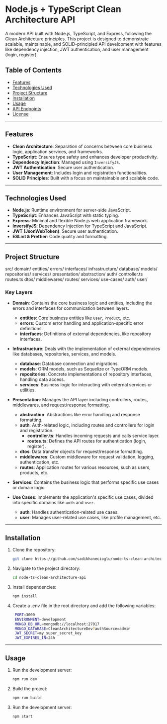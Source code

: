 # Node.js + TypeScript Clean Architecture API

A modern API built with Node.js, TypeScript, and Express, following the Clean Architecture principles. This project is designed to demonstrate scalable, maintainable, and SOLID-principled API development with features like dependency injection, JWT authentication, and user management (login, register).

## Table of Contents
- [Features](#features)
- [Technologies Used](#technologies-used)
- [Project Structure](#project-structure)
- [Installation](#installation)
- [Usage](#usage)
- [API Endpoints](#api-endpoints)
- [License](#license)

---

## Features
- **Clean Architecture**: Separation of concerns between core business logic, application services, and frameworks.
- **TypeScript**: Ensures type safety and enhances developer productivity.
- **Dependency Injection**: Managed using `InversifyJS`.
- **JWT Authentication**: Secure user authentication.
- **User Management**: Includes login and registration functionalities.
- **SOLID Principles**: Built with a focus on maintainable and scalable code.

---

## Technologies Used
- **Node.js**: Runtime environment for server-side JavaScript.
- **TypeScript**: Enhances JavaScript with static typing.
- **Express**: Minimal and flexible Node.js web application framework.
- **InversifyJS**: Dependency Injection for TypeScript and JavaScript.
- **JWT (JsonWebToken)**: Secure user authentication.
- **ESLint & Prettier**: Code quality and formatting.

---

## Project Structure
src/
  domain/
    entities/
    errors/
    interfaces/
  infrastructure/
    database/
    models/
    repositories/
    services/
  presentation/
    abstraction/
    auth/
      controller.ts
      routes.ts
    dtos/
    middlewares/
    routes/
  services/
  use-cases/
    auth/
    user/


### Key Layers

- **Domain**: Contains the core business logic and entities, including the errors and interfaces for communication between layers.
  - **entities**: Core business entities like `User`, `Product`, etc.
  - **errors**: Custom error handling and application-specific error definitions.
  - **interfaces**: Definitions of external dependencies, like repository interfaces.

- **Infrastructure**: Deals with the implementation of external dependencies like databases, repositories, services, and models.
  - **database**: Database connection and migrations.
  - **models**: ORM models, such as Sequelize or TypeORM models.
  - **repositories**: Concrete implementations of repository interfaces, handling data access.
  - **services**: Business logic for interacting with external services or utilities.

- **Presentation**: Manages the API layer including controllers, routes, middlewares, and request/response formatting.
  - **abstraction**: Abstractions like error handling and response formatting.
  - **auth**: Auth-related logic, including routes and controllers for login and registration.
    - **controller.ts**: Handles incoming requests and calls service layer.
    - **routes.ts**: Defines the API routes for authentication (login, register).
  - **dtos**: Data transfer objects for request/response formatting.
  - **middlewares**: Custom middleware for request validation, logging, authentication, etc.
  - **routes**: Application routes for various resources, such as users, products, etc.

- **Services**: Contains the business logic that performs specific use cases or domain logic.

- **Use Cases**: Implements the application's specific use cases, divided into specific domains like `auth` and `user`.
  - **auth**: Handles authentication-related use cases.
  - **user**: Manages user-related use cases, like profile management, etc.

---

## Installation

1. Clone the repository:
   ```bash
   git clone https://github.com/sadikhanecioglu/node-ts-clean-architecture-api.git

2. Navigate to the project directory:
   ```bash
   cd node-ts-clean-architecture-api

3. Install dependencies:
   ```bash
   npm install

3. Create a .env file in the root directory and add the following variables:
   ```bash
    PORT=3000
    ENVIRONMENT=development
    MONGO_DB_URL=mongodb://localhost:27017
    MONGO_DATABASE=CleanArchitectureDev?authSource=admin
    JWT_SECRET=my_super_secret_key
    JWT_EXPIRES_IN=24h


---

## Usage

1. Run the development server:
   ```bash
   npm run dev

2. Build the project:
   ```bash
   npm run build

3. Run the development server:
   ```bash
   npm start

